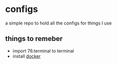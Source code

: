 # configs

a simple repo to hold all the configs for things I use

## things to remeber

- import 76.terminal to terminal
- install [docker](https://store.docker.com/search?type=edition&offering=community)